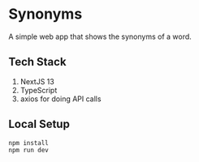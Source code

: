 # Synonyms

A simple web app that shows the synonyms of a word.

## Tech Stack

1. NextJS 13
1. TypeScript
1. axios for doing API calls

## Local Setup

```sh
npm install
npm run dev
```
